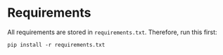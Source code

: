# Requirements

All requirements are stored in `requirements.txt`. Therefore, run this first: 

    pip install -r requirements.txt
